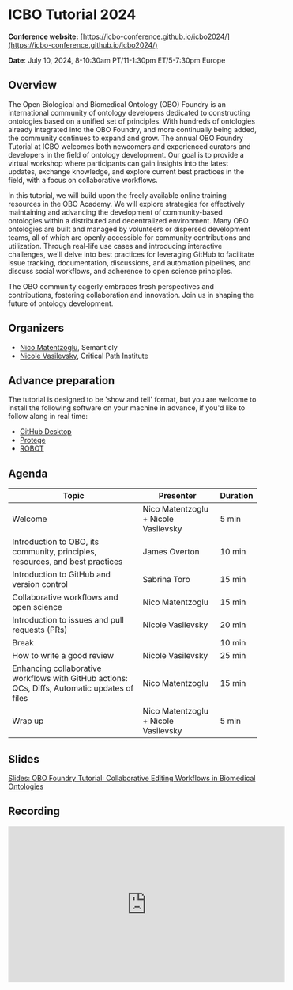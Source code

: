 # ICBO Tutorial 2024

**Conference website:** [https://icbo-conference.github.io/icbo2024/](https://icbo-conference.github.io/icbo2024/)  

**Date**: July 10, 2024, 8-10:30am PT/11-1:30pm ET/5-7:30pm Europe

## Overview

The Open Biological and Biomedical Ontology (OBO) Foundry is an international community of ontology developers dedicated to constructing ontologies based on a unified set of principles. With hundreds of ontologies already integrated into the OBO Foundry, and more continually being added, the community continues to expand and grow. The annual OBO Foundry Tutorial at ICBO welcomes both newcomers and experienced curators and developers in the field of ontology development. Our goal is to provide a virtual workshop where participants can gain insights into the latest updates, exchange knowledge, and explore current best practices in the field, with a focus on collaborative workflows.

In this tutorial, we will build upon the freely available online training resources in the OBO Academy. We will explore strategies for effectively maintaining and advancing the development of community-based ontologies within a distributed and decentralized environment. Many OBO ontologies are built and managed by volunteers or dispersed development teams, all of which are openly accessible for community contributions and utilization. Through real-life use cases and introducing interactive challenges, we'll delve into best practices for leveraging GitHub to facilitate issue tracking, documentation, discussions, and automation pipelines, and discuss social workflows, and adherence to open science principles.

The OBO community eagerly embraces fresh perspectives and contributions, fostering collaboration and innovation. Join us in shaping the future of ontology development.

## Organizers

- [Nico Matentzoglu](https://orcid.org/0000-0002-7356-1779), Semanticly
- [Nicole Vasilevsky](https://orcid.org/0000-0001-5208-3432), Critical Path Institute

## Advance preparation

The tutorial is designed to be 'show and tell' format, but you are welcome to install the following software on your machine in advance, if you'd like to follow along in real time:  

- [GitHub Desktop](https://oboacademy.github.io/obook/reference/github-desktop/)
- [Protege](https://oboacademy.github.io/obook/howto/install-protege/)
- [ROBOT](http://robot.obolibrary.org/)

## Agenda
Topic | Presenter | Duration
-- | -- | --
Welcome | Nico Matentzoglu + Nicole Vasilevsky | 5 min
Introduction to OBO, its community, principles, resources, and best practices | James Overton | 10 min
Introduction to GitHub and version control | Sabrina Toro | 15 min
Collaborative workflows and open science | Nico Matentzoglu | 15 min
Introduction to issues and pull requests (PRs) | Nicole Vasilevsky | 20 min
Break | | 10 min
How to write a good review | Nicole Vasilevsky | 25 min
Enhancing collaborative workflows with GitHub actions: QCs, Diffs, Automatic updates of files | Nico Matentzoglu | 15 min
Wrap up | Nico Matentzoglu + Nicole Vasilevsky | 5 min

## Slides
[Slides: OBO Foundry Tutorial: 
Collaborative Editing Workflows in Biomedical Ontologies
](https://docs.google.com/presentation/d/17VRGBPloup9XhtujMYc47wqqdHxjJa5rV0EMtGK8vJo/edit#slide=id.g2be99ec11da_0_276)

## Recording

<iframe width="560" height="315" src="https://www.youtube.com/embed/67DRMWvdXDg?si=MAXTh8JFQvBMsw5g" title="YouTube video player" frameborder="0" allow="accelerometer; autoplay; clipboard-write; encrypted-media; gyroscope; picture-in-picture; web-share" referrerpolicy="strict-origin-when-cross-origin" allowfullscreen></iframe>



                                                                                                                          
